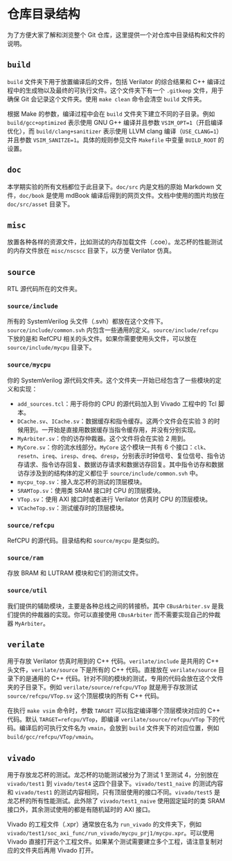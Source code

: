 # 仓库目录结构

为了方便大家了解和浏览整个 Git 仓库，这里提供一个对仓库中目录结构和文件的说明。

## `build`

`build` 文件夹下用于放置编译后的文件，包括 Verilator 的综合结果和 C++ 编译过程中的生成物以及最终的可执行文件。这个文件夹下有一个 `.gitkeep` 文件，用于确保 Git 会记录这个文件夹。使用 `make clean` 命令会清空 `build` 文件夹。

根据 Make 的参数，编译过程中会在 `build` 文件夹下建立不同的子目录。例如 `build/gcc+optimized` 表示使用 GNU G++ 编译并且参数 `VSIM_OPT=1`（开启编译优化），而 `build/clang+sanitizer` 表示使用 LLVM clang 编译（`USE_CLANG=1`）并且参数 `VSIM_SANITZE=1`。具体的规则参见文件 `Makefile` 中变量 `BUILD_ROOT` 的设置。

## `doc`

本学期实验的所有文档都位于此目录下。`doc/src` 内是文档的原始 Markdown 文件，`doc/book` 是使用 mdBook 编译后得到的网页文件。文档中使用的图片均放在 `doc/src/asset` 目录下。

## `misc`

放置各种各样的资源文件，比如测试的内存加载文件（.coe）。龙芯杯的性能测试的内存文件放在 `misc/nscscc` 目录下，以方便 Verilator 仿真。

## `source`

RTL 源代码所在的文件夹。

### `source/include`

所有的 SystemVerilog 头文件（.svh）都放在这个文件下。`source/include/common.svh` 内包含一些通用的定义。`source/include/refcpu` 下放的是和 RefCPU 相关的头文件。如果你需要使用头文件，可以放在 `source/include/mycpu` 目录下。

### `source/mycpu`

你的 SystemVerilog 源代码文件夹。这个文件夹一开始已经包含了一些模块的定义和实现：

* `add_sources.tcl`：用于将你的 CPU 的源代码加入到 Vivado 工程中的 Tcl 脚本。
* `DCache.sv`、`ICache.sv`：数据缓存和指令缓存。这两个文件会在实验 3 的时候用到。一开始是直接用数据缓存当指令缓存用，并没有分别实现。
* `MyArbiter.sv`：你的访存仲裁器。这个文件将会在实验 2 用到。
* `MyCore.sv`：你的流水线部分。`MyCore` 这个模块一共有 6 个接口：`clk`、`resetn`、`ireq`、`iresp`、`dreq`、`dresp`，分别表示时钟信号、复位信号、指令访存请求、指令访存回复、数据访存请求和数据访存回复。其中指令访存和数据访存涉及到的结构体的定义都位于 `source/include/common.svh` 中。
* `mycpu_top.sv`：接入龙芯杯的测试的顶层模块。
* `SRAMTop.sv`：使用类 SRAM 接口时 CPU 的顶层模块。
* `VTop.sv`：使用 AXI 接口时或者进行 Verilator 仿真时 CPU 的顶层模块。
* `VCacheTop.sv`：测试缓存时的顶层模块。

### `source/refcpu`

RefCPU 的源代码。目录结构和 `source/mycpu` 是类似的。

### `source/ram`

存放 BRAM 和 LUTRAM 模块和它们的测试文件。

### `source/util`

我们提供的辅助模块，主要是各种总线之间的转接桥。其中 `CBusArbiter.sv` 是我们提供的仲裁器的实现。你可以直接使用 `CBusArbiter` 而不需要实现自己的仲裁器 `MyArbiter`。

## `verilate`

用于存放 Verilator 仿真时用到的 C++ 代码。`verilate/include` 是共用的 C++ 头文件，`verilate/source` 下是所有的 C++ 代码。直接放在 `verilate/source` 目录下的是通用的 C++ 代码。针对不同的模块的测试，专用的代码会放在这个文件夹的子目录下。例如 `verilate/source/refcpu/VTop` 就是用于存放测试 `source/refcpu/VTop.sv` 这个顶层模块的所有 C++ 代码。

在执行 `make vsim` 命令时，参数 `TARGET` 可以指定编译哪个顶层模块对应的 C++ 代码。默认 `TARGET=refcpu/VTop`，即编译 `verilate/source/refcpu/VTop` 下的代码。编译后的可执行文件名为 `vmain`，会放到 `build` 文件夹下的对应位置，例如 `build/gcc/refcpu/VTop/vmain`。

## `vivado`

用于存放龙芯杯的测试。龙芯杯的功能测试被分为了测试 1 至测试 4，分别放在 `vivado/test1` 到 `vivado/test4` 这四个目录下。`vivado/test1_naive` 的测试内容和 `vivado/test1` 的测试内容相同，只有顶层使用的接口不同。`vivado/test5` 是龙芯杯的所有性能测试。此外除了 `vivado/test1_naive` 使用固定延时的类 SRAM 接口外，其余测试使用的都是有随机延时的 AXI 接口。

Vivado 的工程文件（.xpr）通常放在名为 `run_vivado` 的文件夹下，例如 `vivado/test1/soc_axi_func/run_vivado/mycpu_prj1/mycpu.xpr`。可以使用 Vivado 直接打开这个工程文件。如果某个测试需要建立多个工程，请注意复制对应的文件夹后再用 Vivado 打开。
